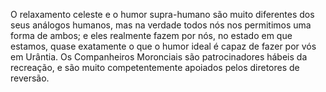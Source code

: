 ﻿O relaxamento celeste e o humor supra-humano são muito diferentes dos seus análogos humanos, mas na verdade todos nós nos permitimos uma forma de ambos; e eles realmente fazem por nós, no estado em que estamos, quase exatamente o que o humor ideal é capaz de fazer por vós em Urântia. Os Companheiros Moronciais são patrocinadores hábeis da recreação, e são muito  competentemente apoiados pelos diretores de reversão.